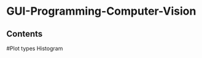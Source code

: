 # GUI-Programming-Computer-Vision

Contents
----------------------------------
#Plot types
  Histogram
